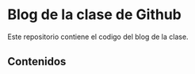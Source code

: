 # Blog de la clase de Github

Este repositorio contiene el codigo del blog de la clase.

## Contenidos

